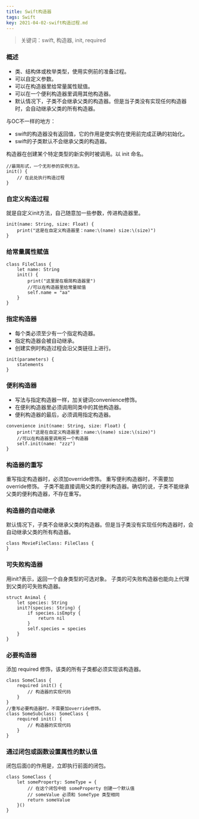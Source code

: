 ```yaml
---
title: Swift构造器
tags: Swift
key: 2021-04-02-swift构造过程.md
---
```

> 关键词：swift, 构造器, init, required

### 概述

* 类、结构体或枚举类型，使用实例前的准备过程。
* 可以自定义参数。
* 可以在构造器里给常量属性赋值。
* 可以在一个便利构造器里调用其他构造器。
* 默认情况下，子类不会继承父类的构造器。但是当子类没有实现任何构造器时，会自动继承父类的所有构造器。

与OC不一样的地方：

* swift的构造器没有返回值，它的作用是使实例在使用前完成正确的初始化。
* swift的子类默认不会继承父类的构造器。

构造器在创建某个特定类型的新实例时被调用。以 init 命名。

```
//最简形式，一个无形参的实例方法。
init() {
    // 在此处执行构造过程
}
```

### 自定义构造过程

就是自定义init方法，自己随意加一些参数，传进构造器里。

```
init(name: String, size: Float) {
    print("这是在自定义构造器里：name:\(name) size:\(size)")
}
```

### 给常量属性赋值

```
class FileClass {
    let name: String
    init() {
        print("这里是在极简构造器里")
        //可以在构造器里给常量赋值
        self.name = "aa"
    }
}
```

### 指定构造器

* 每个类必须至少有一个指定构造器。
* 指定构造器会被自动继承。
* 创建实例时构造过程会沿父类链往上进行。

```
init(parameters) {
    statements
}
```

### 便利构造器

* 写法与指定构造器一样，加关键词convenience修饰。
* 在便利构造器里必须调用同类中的其他构造器。
* 便利构造器的最后，必须调用指定构造器。

```
convenience init(name: String, size: Float) {
    print("这是在自定义构造器里：name:\(name) size:\(size)")
    //可以在构造器里调用另一个构造器
    self.init(name: "zzz")
}
```

### 构造器的重写

重写指定构造器时，必须加override修饰。
重写便利构造器时，不需要加override修饰。
子类不能直接调用父类的便利构造器。确切的说，子类不能继承父类的便利构造器，不存在重写。

### 构造器的自动继承

默认情况下，子类不会继承父类的构造器。但是当子类没有实现任何构造器时，会自动继承父类的所有构造器。

```
class MovieFileClass: FileClass {
}
```

### 可失败构造器

用init?表示，返回一个自身类型的可选对象。
子类的可失败构造器也能向上代理到父类的可失败构造器。

```
struct Animal {
    let species: String
    init?(species: String) {
        if species.isEmpty {
            return nil
        }
        self.species = species
    }
}
```

### 必要构造器

添加 required 修饰，该类的所有子类都必须实现该构造器。

```
class SomeClass {
    required init() {
        // 构造器的实现代码
    }
}
//重写必要构造器时，不需要加override修饰。
class SomeSubclass: SomeClass {
    required init() {
        // 构造器的实现代码
    }
}
```

### 通过闭包或函数设置属性的默认值

闭包后面()的作用是，立即执行前面的闭包。

```
class SomeClass {
    let someProperty: SomeType = {
        // 在这个闭包中给 someProperty 创建一个默认值
        // someValue 必须和 SomeType 类型相同
        return someValue
    }()
}
```



